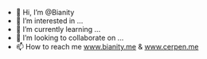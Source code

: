 - 👋 Hi, I’m @Bianity
- 👀 I’m interested in ...
- 🌱 I’m currently learning ...
- 💞️ I’m looking to collaborate on ...
- 📫 How to reach me www.bianity.me & www.cerpen.me

<!---
Bianity/Bianity is a ✨ special ✨ repository because its `README.md` (this file) appears on your GitHub profile.
You can click the Preview link to take a look at your changes.
--->

